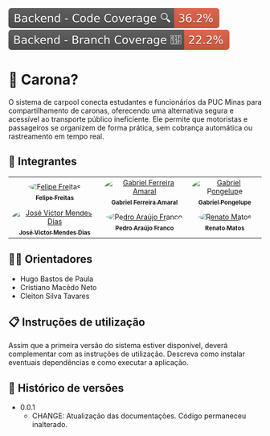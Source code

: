 ![Backend - Code Coverage 🔍](.github/badges/lines.svg) ![Backend - Branch Coverage 🌿](.github/badges/branches.svg)
# 🚗 Carona?
O sistema de carpool conecta estudantes e funcionários da PUC Minas para compartilhamento de caronas, oferecendo uma alternativa segura e acessível ao transporte público ineficiente. Ele permite que motoristas e passageiros se organizem de forma prática, sem cobrança automática ou rastreamento em tempo real.


## 👥 Integrantes

<table>
  <tr>
    <td align="center">
      <a href="https://github.com/picininz">
        <img src="https://avatars.githubusercontent.com/u/138057342?v=4" width="100px;" height="100px;" style="border-radius:50%;" alt="Felipe Freitas"/><br />
        <sub><b>Felipe Freitas</b></sub>
      </a>
    </td>
    <td align="center">
      <a href="https://github.com/Druitti">
        <img src="https://avatars.githubusercontent.com/u/64988239?v=4" width="100px;" height="100px;" style="border-radius:50%;" alt="Gabriel Ferreira Amaral"/><br />
        <sub><b>Gabriel Ferreira Amaral</b></sub>
      </a>
    </td>
    <td align="center">
      <a href="https://github.com/GabrielPongelupe">
        <img src="https://avatars.githubusercontent.com/u/130582324?v=4" width="100px;" height="100px;" style="border-radius:50%;" alt="Gabriel Pongelupe"/><br />
        <sub><b>Gabriel Pongelupe</b></sub>
      </a>
    </td>
  </tr>
  <tr>
    <td align="center">
      <a href="https://github.com/zezit">
        <img src="https://avatars.githubusercontent.com/u/95448020?v=4" width="100px;" height="100px;" style="border-radius:50%;" alt="José Victor Mendes Dias"/><br />
        <sub><b>José Victor Mendes Dias</b></sub>
      </a>
    </td>
    <td align="center">
      <a href="https://github.com/pedrofr1313">
        <img src="https://avatars.githubusercontent.com/u/129300086?v=4" width="100px;" height="100px;" style="border-radius:50%;" alt="Pedro Araújo Franco"/><br />
        <sub><b>Pedro Araújo Franco</b></sub>
      </a>
    </td>
    <td align="center">
      <a href="https://github.com/RenatoMAP77">
        <img src="https://avatars.githubusercontent.com/u/129970038?v=4" width="100px;" height="100px;" style="border-radius:50%;" alt="Renato Matos"/><br />
        <sub><b>Renato Matos</b></sub>
      </a>
    </td>
  </tr>
</table>

## 👨‍🏫 Orientadores

* Hugo Bastos de Paula
* Cristiano Macêdo Neto
* Cleiton Silva Tavares

## 📋 Instruções de utilização

Assim que a primeira versão do sistema estiver disponível, deverá complementar com as instruções de utilização. Descreva como instalar eventuais dependências e como executar a aplicação.

## 📝 Histórico de versões

* 0.0.1
    * CHANGE: Atualização das documentações. Código permaneceu inalterado.
<!-- * 0.1.0
    * Implementação da funcionalidade X pertencente ao processo P.
* 0.0.1
    * Trabalhando na modelagem do processo de negócios. -->

